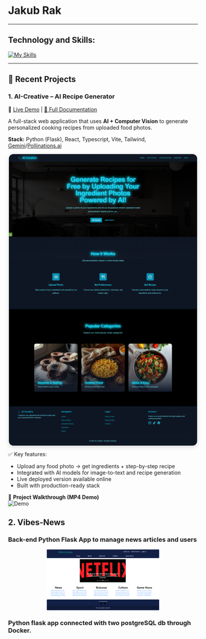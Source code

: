 # Jakub Rak
___
## Technology and Skills:
[![My Skills](https://skillicons.dev/icons?i=py,js,css,html,flask,selenium,nodejs,react,jquery,bootstrap,mongodb,mysql,postgres,anaconda,docker,postman,github,vscode,linux,arch,kali,ai)](https://skillicons.dev)

---
## 🚀 Recent Projects

### 1. AI-Creative – AI Recipe Generator  
🔗 [Live Demo](https://aicreative.website) | [📄 Full Documentation](docs/AI-Creative-Documentation.md)

A full-stack web application that uses **AI + Computer Vision** to generate personalized cooking recipes from uploaded food photos.  

**Stack:** Python (Flask), React, Typescript, Vite, Tailwind, [Gemini](https://aistudio.google.com/)/[Pollinations.ai](https://pollinations.ai/)

<a href="https://aicreative.website" target="_blank">
    <img src="pics/aicreative.png" alt="AI-Creative Screenshot" title="AI-Creative" style="display: flex; margin: 0 auto; max-width: 500px; border-radius: 12px; box-shadow: 0 4px 12px rgba(0,0,0,0.15);">
</a>


✅ Key features:
- Upload any food photo → get ingredients + step-by-step recipe  
- Integrated with AI models for image-to-text and recipe generation  
- Live deployed version available online  
- Built with production-ready stack  

🎥 **Project Walkthrough (MP4 Demo)**  
![Demo](pics/aicreative-demo.gif)


## 2. Vibes-News
### Back-end Python Flask App to manage news articles and users
<a href="https://github.com/JakubRak1/Vibes-News">
    <img src="pics/Vibes_News.PNG" alt="Vibes-News" title="Vibes-News" style="display: flex; margin: 0 auto; max-width: 300px;">
</a>

### Python flask app connected with two postgreSQL db through Docker.

